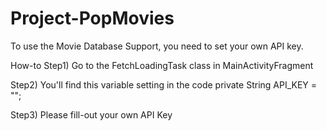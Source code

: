# Project-PopMovies
To use the Movie Database Support, you need to set your own API key.

How-to
Step1) Go to the FetchLoadingTask class in MainActivityFragment

Step2) You'll find this variable setting in the code
private String API_KEY = "";

Step3) Please fill-out your own API Key

